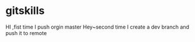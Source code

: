 # gitskills
HI ,fist time I push orgin master
Hey~second time I create a dev branch and push it to remote
